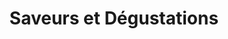 ---
title: "Saveurs et Dégustations"
url: /saint-germain-en-laye/saveurs-et-degustations/
shop: charcuterie
---